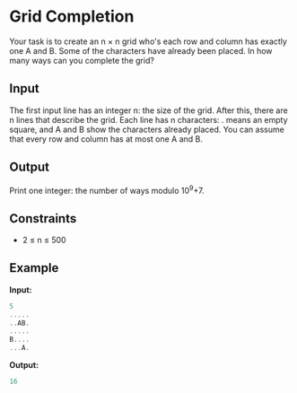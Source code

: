 # Grid Completion  

Your task is to create an n &times; n grid who's each row and column has exactly one A and B. Some of the characters have already been placed. In how many ways can you complete the grid?

## Input

The first input line has an integer n: the size of the grid.
After this, there are n lines that describe the grid. Each line has n characters: . means an empty square, and A and B show the characters already placed.
You can assume that every row and column has at most one A and B.

## Output

Print one integer: the number of ways modulo 10<sup>9</sup>+7.

## Constraints

* 2 &le; n  &le; 500

## Example

**Input:**
```c++
5
.....
..AB.
.....
B....
...A.
```

**Output:**
```c++
16
```  
